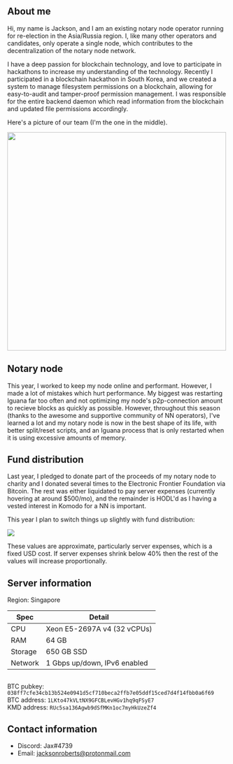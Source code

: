 ## About me
Hi, my name is Jackson, and I am an existing notary node operator running for re-election in the Asia/Russia region. I, like many other operators and candidates, only operate a single node, which contributes to the decentralization of the notary node network.

I have a deep passion for blockchain technology, and love to participate in hackathons to increase my understanding of the technology. Recently I participated in a blockchain hackathon in South Korea, and we created a system to manage filesystem permissions on a blockchain, allowing for easy-to-audit and tamper-proof permission management. I was responsible for the entire backend daemon which read information from the blockchain and updated file permissions accordingly.

Here's a picture of our team (I'm the one in the middle).

<img src="https://i.imgur.com/Mu2nUkb.jpg" width=500>

## Notary node
This year, I worked to keep my node online and performant. However, I made a lot of mistakes which hurt performance. My biggest was restarting Iguana far too often and not optimizing my node's p2p-connection amount to recieve blocks as quickly as possible.
However, throughout this season (thanks to the awesome and supportive community of NN operators), I've learned a lot and my notary node is now in the best shape of its life, with better split/reset scripts, and an Iguana process that is only restarted when it is using excessive amounts of memory.

## Fund distribution
Last year, I pledged to donate part of the proceeds of my notary node to charity and I donated several times to the Electronic Frontier Foundation via Bitcoin. The rest was either liquidated to pay server expenses (currently hovering at around $500/mo), and the remainder is HODL'd as I having a vested interest in Komodo for a NN is important.

This year I plan to switch things up slightly with fund distribution:

<img src="https://i.imgur.com/fECmKM8.png">

These values are approximate, particularly server expenses, which is a fixed USD cost. If server expenses shrink below 40% then the rest of the values will increase proportionally.



## Server information

Region: Singapore

| Spec    | Detail              |
|---------|---------------------|
| CPU     | Xeon E5-2697A v4 (32 vCPUs) |
| RAM     | 64 GB               |
| Storage | 650 GB SSD          |
| Network | 1 Gbps up/down, IPv6 enabled |

## 

BTC pubkey: `038ff7cfe34cb13b524e0941d5cf710beca2ffb7e05ddf15ced7d4f14fbb0a6f69`  
BTC address: `1LKto47kVLtNX9GFCBLevHGv1hq9qFSyE7`  
KMD address: `RUc5sa136Agwb9dSfMKn1oc7myHkUzeZf4`


## Contact information

- Discord: Jax#4739
- Email: jacksonroberts@protonmail.com

